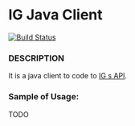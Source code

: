 # IG Java Client
[![Build Status](https://travis-ci.org/inversionas-labs/ig-java-client.svg?branch=master)](https://travis-ci.org/inversionas-labs/ig-java-client)
### DESCRIPTION
It is a java client to code to [IG s API](https://labs.ig.com).

### Sample of Usage:
TODO

